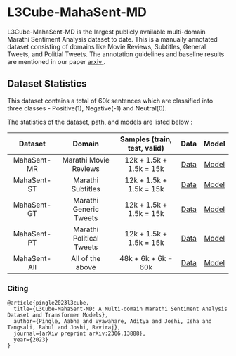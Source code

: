 # L3Cube-MahaSent-MD

L3Cube-MahaSent-MD is the largest publicly available multi-domain Marathi Sentiment Analysis dataset to date. 
This is a manually annotated dataset consisting of domains like Movie Reviews, Subtitles, General Tweets, and Politial Tweets. The annotation guidelines and baseline results are mentioned in our paper <a href='https://arxiv.org/abs/2306.13888'> arxiv </a>.

## Dataset Statistics

This dataset contains a total of 60k sentences which are classified into three classes - Positive(1), Negative(-1) and Neutral(0).

The statistics of the dataset, path, and models are listed below : 

|Dataset|Domain|Samples (train, test, valid)|Data|Model|
|:--------:|:----:|:----:|:----:|:----:|
|MahaSent-MR|Marathi Movie Reviews|12k + 1.5k + 1.5k = 15k|<a href='https://github.com/l3cube-pune/MarathiNLP/tree/main/L3Cube-MahaSent-MD/MahaSent_MR'>Data</a>|<a href='https://huggingface.co/l3cube-pune/marathi-sentiment-movie-reviews'>Model</a>|
|MahaSent-ST|Marathi Subtitles|12k + 1.5k + 1.5k = 15k|<a href='https://github.com/l3cube-pune/MarathiNLP/tree/main/L3Cube-MahaSent-MD/MahaSent_ST'>Data</a>|<a href='https://huggingface.co/l3cube-pune/marathi-sentiment-subtitles'>Model</a>|
|MahaSent-GT|Marathi Generic Tweets|12k + 1.5k + 1.5k = 15k|<a href='https://github.com/l3cube-pune/MarathiNLP/tree/main/L3Cube-MahaSent-MD/MahaSent_GT'>Data</a>|<a href='https://huggingface.co/l3cube-pune/marathi-sentiment-tweets'>Model</a>|
|MahaSent-PT|Marathi Political Tweets|12k + 1.5k + 1.5k = 15k|<a href='https://github.com/l3cube-pune/MarathiNLP/tree/main/L3Cube-MahaSent-MD/MahaSent_PT'>Data</a>|<a href='https://huggingface.co/l3cube-pune/marathi-sentiment-political-tweets'>Model</a>|
|MahaSent-All|All of the above|48k + 6k + 6k = 60k|<a href='https://github.com/l3cube-pune/MarathiNLP/tree/main/L3Cube-MahaSent-MD/MahaSent_All'>Data</a>|<a href='https://huggingface.co/l3cube-pune/marathi-sentiment-md'>Model</a>|


### Citing
```
@article{pingle2023l3cube,
  title={L3Cube-MahaSent-MD: A Multi-domain Marathi Sentiment Analysis Dataset and Transformer Models},
  author={Pingle, Aabha and Vyawahare, Aditya and Joshi, Isha and Tangsali, Rahul and Joshi, Raviraj},
  journal={arXiv preprint arXiv:2306.13888},
  year={2023}
}
```
